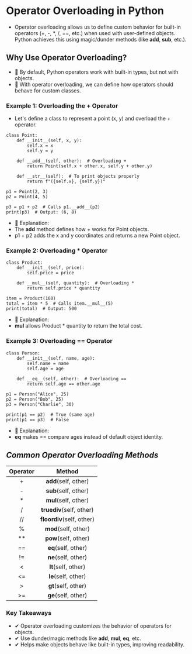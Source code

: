 # Operator Overloading in Python
- Operator overloading allows us to define custom behavior for built-in operators (+, -, *, /, ==, etc.) when used with user-defined objects. Python achieves this using magic/dunder methods (like __add__, __sub__, etc.).

## Why Use Operator Overloading?
- 🔹 By default, Python operators work with built-in types, but not with objects.
- 🔹 With operator overloading, we can define how operators should behave for custom classes.

### Example 1: Overloading the + Operator
- Let's define a class to represent a point (x, y) and overload the + operator.
```
class Point:
    def __init__(self, x, y):
        self.x = x
        self.y = y

    def __add__(self, other):  # Overloading +
        return Point(self.x + other.x, self.y + other.y)

    def __str__(self):  # To print objects properly
        return f"({self.x}, {self.y})"

p1 = Point(2, 3)
p2 = Point(4, 5)

p3 = p1 + p2  # Calls p1.__add__(p2)
print(p3)  # Output: (6, 8)
```
- 🔹 Explanation:
- The __add__ method defines how + works for Point objects.
- p1 + p2 adds the x and y coordinates and returns a new Point object.
### Example 2: Overloading * Operator
```
class Product:
    def __init__(self, price):
        self.price = price

    def __mul__(self, quantity):  # Overloading *
        return self.price * quantity

item = Product(100)
total = item * 5  # Calls item.__mul__(5)
print(total)  # Output: 500
```
- 🔹 Explanation:
- __mul__ allows Product * quantity to return the total cost.
### Example 3: Overloading == Operator
```
class Person:
    def __init__(self, name, age):
        self.name = name
        self.age = age

    def __eq__(self, other):  # Overloading ==
        return self.age == other.age

p1 = Person("Alice", 25)
p2 = Person("Bob", 25)
p3 = Person("Charlie", 30)

print(p1 == p2)  # True (same age)
print(p1 == p3)  # False
```
- 🔹 Explanation:
- __eq__ makes == compare ages instead of default object identity.
## *Common Operator Overloading Methods*
|Operator|	Method|
|:------:|:-----:|
|+|	__add__(self, other)|
|-|	__sub__(self, other)|
|*|	__mul__(self, other)|
|/|	__truediv__(self, other)|
|//|	__floordiv__(self, other)|
|%|	__mod__(self, other)|
|**|	__pow__(self, other)|
|==|	__eq__(self, other)|
|!=|	__ne__(self, other)|
|<|	__lt__(self, other)|
|<=|	__le__(self, other)|
|>|	__gt__(self, other)|
|>=|	__ge__(self, other)|
### Key Takeaways
- ✔ Operator overloading customizes the behavior of operators for objects.
- ✔ Use dunder/magic methods like __add__, __mul__, __eq__, etc.
- ✔ Helps make objects behave like built-in types, improving readability.
